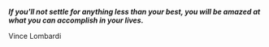 _**If you'll not settle for anything less than your best, you will be amazed at what you can accomplish in your lives.**_

Vince Lombardi